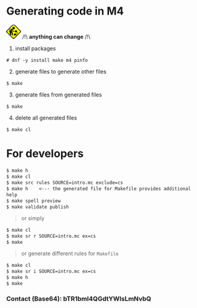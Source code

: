 # Generating code in M4
[![unfinished](img/unfinished.gif "The project is under development, anything can change!")](#generating-code-in-m4)
/!\ **anything can change** /!\
1. install packages
```
# dnf -y install make m4 pinfo
```
2. generate files to generate other files
```
$ make
```
3. generate files from generated files
```
$ make
```
4. delete all generated files
```
$ make cl
```
# For developers
```
$ make h
$ make cl
$ make src rules SOURCE=intro.mc exclude=cs
$ make h	<--- the generated file for Makefile provides additional help
$ make spell preview
$ make validate publish
```
> or simply
```
$ make cl
$ make sr r SOURCE=intro.mc ex=cs
$ make
```
> or generate different rules for `Makefile`
```
$ make cl
$ make sr i SOURCE=intro.mc ex=cs
$ make h
$ make
```
### Contact (Base64): bTR1bml4QGdtYWlsLmNvbQ
